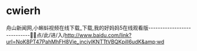 # cwierh
舟山新闻网,小蝌蚪视频在线下载_下载,我的好妈妈5在线观看版----------------------------💋💋点/此/进/入/http://www.baidu.com/link?url=NoK8PT47PahMhFH8Vie_jnciyIKNTTtVBQKpill6udK&amp;wd
